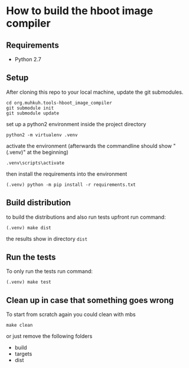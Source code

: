 How to build the hboot image compiler
=====================================
## Requirements
- Python 2.7

## Setup
After cloning this repo to your local machine, 
update the git submodules.
```commandline
cd org.muhkuh.tools-hboot_image_compiler
git submodule init
git submodule update
```
set up a python2 environment inside the project directory
```
python2 -m virtualenv .venv
```
activate the environment (afterwards the commandline should show "(.venv)" at the beginning)
```
.venv\scripts\activate
```
then install the requirements into the environment
```
(.venv) python -m pip install -r requirements.txt
```

## Build distribution
to build the distributions and also run tests upfront run command:
```
(.venv) make dist
```

the results show in directory ```dist```


## Run the tests
To only run the tests run command:
```
(.venv) make test
```

## Clean up in case that something goes wrong
To start from scratch again you could clean with mbs
```commandline
make clean
```

or just remove the following folders
 - build
 - targets
 - dist

